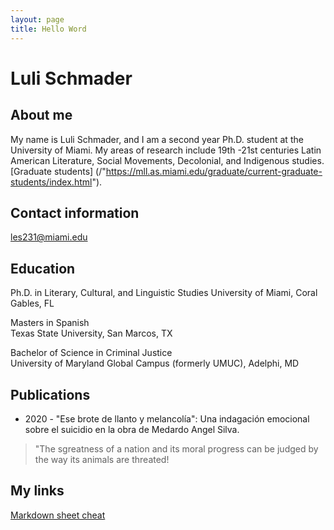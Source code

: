 ```yaml
---
layout: page
title: Hello Word
---
```


# Luli Schmader

## About me 
My name is Luli Schmader, and I am a second year Ph.D. student at the University of Miami. My areas of research include 19th -21st centuries Latin American Literature, Social Movements, Decolonial, and Indigenous studies.
[Graduate students] (/"https://mll.as.miami.edu/graduate/current-graduate-students/index.html").
## Contact information
les231@miami.edu

## Education 

Ph.D. in Literary, Cultural, and Linguistic Studies 
University of Miami, Coral Gables, FL

Masters in Spanish 	 	 	 	 	 	 	 	 	                  
Texas State University, San Marcos, TX 
	 	    	 
Bachelor of Science in Criminal Justice 	 	 	 	 	 	 	 
University of Maryland Global Campus (formerly UMUC), Adelphi, MD 	

## Publications 

* 2020 - "Ese brote de llanto y melancolía": Una indagación emocional sobre el suicidio en la obra de Medardo Angel Silva.

> "The sgreatness of a nation and its moral progress can be judged by the way its animals are threated! 

## My links 

[Markdown sheet cheat](https://www.markdownguide.org/cheat-sheet/)
 
